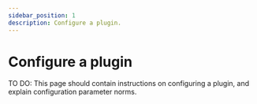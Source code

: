 ```yaml
---
sidebar_position: 1
description: Configure a plugin.
---
```


# Configure a plugin

TO DO: This page should contain instructions on configuring a plugin, and
explain configuration parameter norms.

